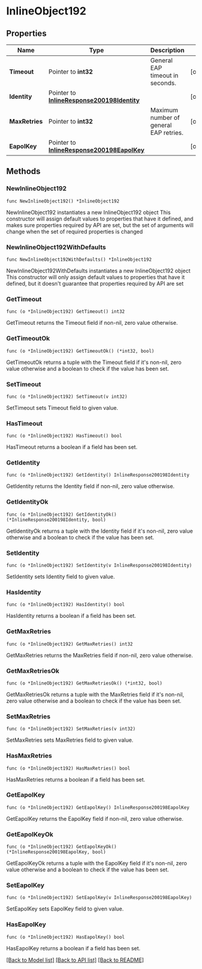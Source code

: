 # InlineObject192

## Properties

Name | Type | Description | Notes
------------ | ------------- | ------------- | -------------
**Timeout** | Pointer to **int32** | General EAP timeout in seconds. | [optional] 
**Identity** | Pointer to [**InlineResponse200198Identity**](InlineResponse200198Identity.md) |  | [optional] 
**MaxRetries** | Pointer to **int32** | Maximum number of general EAP retries. | [optional] 
**EapolKey** | Pointer to [**InlineResponse200198EapolKey**](InlineResponse200198EapolKey.md) |  | [optional] 

## Methods

### NewInlineObject192

`func NewInlineObject192() *InlineObject192`

NewInlineObject192 instantiates a new InlineObject192 object
This constructor will assign default values to properties that have it defined,
and makes sure properties required by API are set, but the set of arguments
will change when the set of required properties is changed

### NewInlineObject192WithDefaults

`func NewInlineObject192WithDefaults() *InlineObject192`

NewInlineObject192WithDefaults instantiates a new InlineObject192 object
This constructor will only assign default values to properties that have it defined,
but it doesn't guarantee that properties required by API are set

### GetTimeout

`func (o *InlineObject192) GetTimeout() int32`

GetTimeout returns the Timeout field if non-nil, zero value otherwise.

### GetTimeoutOk

`func (o *InlineObject192) GetTimeoutOk() (*int32, bool)`

GetTimeoutOk returns a tuple with the Timeout field if it's non-nil, zero value otherwise
and a boolean to check if the value has been set.

### SetTimeout

`func (o *InlineObject192) SetTimeout(v int32)`

SetTimeout sets Timeout field to given value.

### HasTimeout

`func (o *InlineObject192) HasTimeout() bool`

HasTimeout returns a boolean if a field has been set.

### GetIdentity

`func (o *InlineObject192) GetIdentity() InlineResponse200198Identity`

GetIdentity returns the Identity field if non-nil, zero value otherwise.

### GetIdentityOk

`func (o *InlineObject192) GetIdentityOk() (*InlineResponse200198Identity, bool)`

GetIdentityOk returns a tuple with the Identity field if it's non-nil, zero value otherwise
and a boolean to check if the value has been set.

### SetIdentity

`func (o *InlineObject192) SetIdentity(v InlineResponse200198Identity)`

SetIdentity sets Identity field to given value.

### HasIdentity

`func (o *InlineObject192) HasIdentity() bool`

HasIdentity returns a boolean if a field has been set.

### GetMaxRetries

`func (o *InlineObject192) GetMaxRetries() int32`

GetMaxRetries returns the MaxRetries field if non-nil, zero value otherwise.

### GetMaxRetriesOk

`func (o *InlineObject192) GetMaxRetriesOk() (*int32, bool)`

GetMaxRetriesOk returns a tuple with the MaxRetries field if it's non-nil, zero value otherwise
and a boolean to check if the value has been set.

### SetMaxRetries

`func (o *InlineObject192) SetMaxRetries(v int32)`

SetMaxRetries sets MaxRetries field to given value.

### HasMaxRetries

`func (o *InlineObject192) HasMaxRetries() bool`

HasMaxRetries returns a boolean if a field has been set.

### GetEapolKey

`func (o *InlineObject192) GetEapolKey() InlineResponse200198EapolKey`

GetEapolKey returns the EapolKey field if non-nil, zero value otherwise.

### GetEapolKeyOk

`func (o *InlineObject192) GetEapolKeyOk() (*InlineResponse200198EapolKey, bool)`

GetEapolKeyOk returns a tuple with the EapolKey field if it's non-nil, zero value otherwise
and a boolean to check if the value has been set.

### SetEapolKey

`func (o *InlineObject192) SetEapolKey(v InlineResponse200198EapolKey)`

SetEapolKey sets EapolKey field to given value.

### HasEapolKey

`func (o *InlineObject192) HasEapolKey() bool`

HasEapolKey returns a boolean if a field has been set.


[[Back to Model list]](../README.md#documentation-for-models) [[Back to API list]](../README.md#documentation-for-api-endpoints) [[Back to README]](../README.md)


